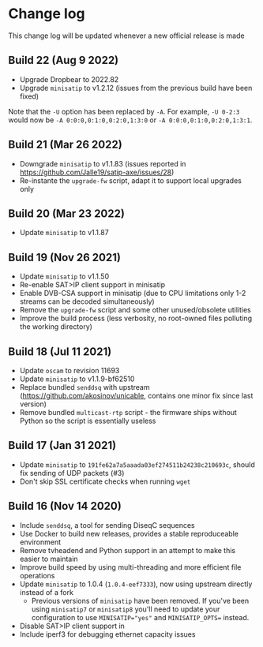 # Change log

This change log will be updated whenever a new official release is made

## Build 22 (Aug 9 2022)
* Upgrade Dropbear to 2022.82
* Upgrade `minisatip` to v1.2.12 (issues from the previous build have been fixed)

Note that the `-U` option has been replaced by `-A`. For example, `-U 0-2:3` would now be 
`-A 0:0:0,0:1:0,0:2:0,1:3:0` or `-A 0:0:0,0:1:0,0:2:0,1:3:1`.

## Build 21 (Mar 26 2022)
* Downgrade `minisatip` to v1.1.83 (issues reported in https://github.com/Jalle19/satip-axe/issues/28)
* Re-instante the `upgrade-fw` script, adapt it to support local upgrades only

## Build 20 (Mar 23 2022)
* Update `minisatip` to v1.1.87

## Build 19 (Nov 26 2021)
* Update `minisatip` to v1.1.50
* Re-enable SAT>IP client support in minisatip
* Enable DVB-CSA support in minisatip (due to CPU limitations only 1-2 streams can be decoded simultaneously)
* Remove the `upgrade-fw` script and some other unused/obsolete utilities
* Improve the build process (less verbosity, no root-owned files polluting the working directory)

## Build 18 (Jul 11 2021)
* Update `oscam` to revision 11693
* Update `minisatip` to v1.1.9-bf62510
* Replace bundled `senddsq` with upstream (https://github.com/akosinov/unicable, contains one minor fix since last version)
* Remove bundled `multicast-rtp` script - the firmware ships without Python so the script is essentially useless

## Build 17 (Jan 31 2021)
* Update `minisatip` to `191fe62a7a5aaada03ef274511b24238c210693c`, should fix sending of UDP packets (#3)
* Don't skip SSL certificate checks when running `wget`

## Build 16 (Nov 14 2020)

* Include `senddsq`, a tool for sending DiseqC sequences
* Use Docker to build new releases, provides a stable reproduceable environment
* Remove tvheadend and Python support in an attempt to make this easier to maintain
* Improve build speed by using multi-threading and more efficient file operations
* Update `minisatip` to 1.0.4 (`1.0.4-eef7333`), now using upstream directly instead of a fork
  * Previous versions of `minisatip` have been removed. If you've been using `minisatip7` or `minisatip8` you'll need to update your configuration to use `MINISATIP="yes"` and `MINISATIP_OPTS=` instead.
* Disable SAT>IP client support in    
* Include iperf3 for debugging ethernet capacity issues
